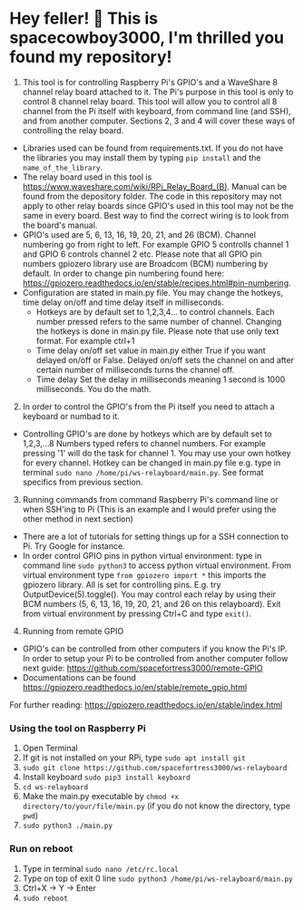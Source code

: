 # Hey feller! :cowboy_hat_face: This is spacecowboy3000, I'm thrilled you found my repository!

1. This tool is for controlling Raspberry Pi's GPIO's and a WaveShare 8 channel relay board attached to it. The Pi's purpose in this tool is only to control 8 channel relay board. This tool will allow you to control all 8 channel from the Pi itself with keyboard, from command line (and SSH), and from another computer. Sections 2, 3 and 4 will cover these ways of controlling the relay board.
+ Libraries used can be found from requirements.txt. If you do not have the libraries you may install them by typing `pip install` and the `name_of_the_library`.
+ The relay board used in this tool is https://www.waveshare.com/wiki/RPi_Relay_Board_(B). Manual can be found from the depository folder. The code in this repository may not apply to other relay boards since GPIO's used in this tool may not be the same in every board. Best way to find the correct wiring is to look from the board's manual.
+ GPIO's used are 5, 6, 13, 16, 19, 20, 21, and 26 (BCM). Channel numbering go from right to left. For example GPIO 5 controlls channel 1 and GPIO 6 controls channel 2 etc. Please note that all GPIO pin numbers gpiozero library use are Broadcom (BCM) numbering by default. In order to change pin numbering found here: https://gpiozero.readthedocs.io/en/stable/recipes.html#pin-numbering.
+ Configuration are stated in main.py file. You may change the hotkeys, time delay on/off and time delay itself in milliseconds.
  + Hotkeys are by default set to 1,2,3,4... to control channels. Each number pressed refers to the same number of channel. Changing the hotkeys is done in main.py file. Please note that use only text format. For example ctrl+1
  + Time delay on/off set value in main.py either True if you want delayed on/off or False. Delayed on/off sets the channel on and after certain number of milliseconds turns the channel off.
  + Time delay Set the delay in milliseconds meaning 1 second is 1000 milliseconds. You do the math.

2. In order to control the GPIO's from the Pi itself you need to attach a keyboard or numbad to it.
+ Controlling GPIO's are done by hotkeys which are by default set to 1,2,3,...8 Numbers typed refers to channel numbers. For example pressing '1' will do the task for channel 1. You may use your own hotkey for every channel. Hotkey can be changed in main.py file e.g. type in terminal `sudo nano /home/pi/ws-relayboard/main.py`. See format specifics from previous section.

3. Running commands from command Raspberry Pi's command line or when SSH'ing to Pi (This is an example and I would prefer using the other method in next section)
+ There are a lot of tutorials for setting things up for a SSH connection to Pi. Try Google for instance.
+ In order control GPIO pins in python virtual environment: type in command line `sudo python3` to access python virtual environment. From virtual environment type `from gpiozero import *` this imports the gpiozero library. All is set for controlling pins. E.g. try OutputDevice(5).toggle(). You may control each relay by using their BCM numbers (5, 6, 13, 16, 19, 20, 21, and 26 on this relayboard). Exit from virtual environment by pressing Ctrl+C and type `exit()`.

4. Running from remote GPIO
+ GPIO's can be controlled from other computers if you know the Pi's IP. In order to setup your Pi to be controlled from another computer follow next guide: https://github.com/spacefortress3000/remote-GPIO
+ Documentations can be found https://gpiozero.readthedocs.io/en/stable/remote_gpio.html

For further reading: https://gpiozero.readthedocs.io/en/stable/index.html

### Using the tool on Raspberry Pi

1. Open Terminal
2. If git is not installed on your RPi, type `sudo apt install git`
3. `sudo git clone https://github.com/spacefortress3000/ws-relayboard`
4. Install keyboard `sudo pip3 install keyboard`
5. `cd ws-relayboard`
6. Make the main.py executable by `chmod +x directory/to/your/file/main.py` (if you do not know the directory, type `pwd`)
7. `sudo python3 ./main.py`

### Run on reboot

1. Type in terminal `sudo nano /etc/rc.local`
2. Type on top of exit 0 line `sudo python3 /home/pi/ws-relayboard/main.py`
3. Ctrl+X -> Y -> Enter
4. `sudo reboot`
